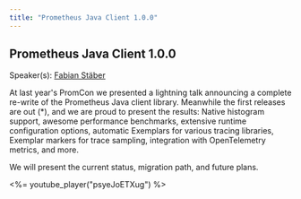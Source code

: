```yaml
---
title: "Prometheus Java Client 1.0.0"
---
```


## Prometheus Java Client 1.0.0

Speaker(s): [Fabian Stäber](../../speakers/fabian-staber)

At last year's PromCon we presented a lightning talk announcing a complete re-write of the Prometheus Java client library. Meanwhile the first releases are out (\*), and we are proud to present the results: Native histogram support, awesome performance benchmarks, extensive runtime configuration options, automatic Exemplars for various tracing libraries, Exemplar markers for trace sampling, integration with OpenTelemetry metrics, and more.

We will present the current status, migration path, and future plans.

<%= youtube_player("psyeJoETXug") %>